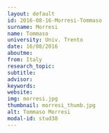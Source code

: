 ```yaml
---
layout: default 
id: 2016-08-16-Morresi-Tommaso
surname: Morresi
name: Tommaso
university: Univ. Trento
date: 16/08/2016
aboutme: 
from: Italy
research_topic: 
subtitle: 
advisor: 
keywords: 
website: 
img: morresi.jpg
thumbnail: morresi_thumb.jpg
alt: Tommaso Morresi
modal-id: stud38
---
```


